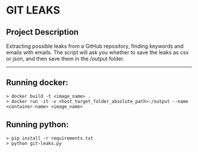 # GIT LEAKS

## Project Description  

Extracting possible leaks from a GitHub repository, finding keywords and emails with emails. The script will ask you whether to save the leaks as csv or json, and then save them in the /output folder.

---

## Running docker:
    > docker build -t <image_name> .
    > docker run -it -v <host_target_folder_absolute_path>:/output --name <container-name> <image_name>

## Running python:
    > pip install -r requirements.txt
    > python git-leaks.py
